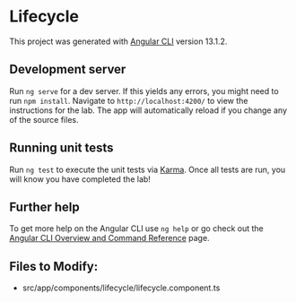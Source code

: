 # Lifecycle

This project was generated with [Angular CLI](https://github.com/angular/angular-cli) version 13.1.2.

## Development server

Run `ng serve` for a dev server. If this yields any errors, you might need to run `npm install`. Navigate to `http://localhost:4200/` to view the instructions for the lab. The app will automatically reload if you change any of the source files. 


## Running unit tests

Run `ng test` to execute the unit tests via [Karma](https://karma-runner.github.io). Once all tests are run, you will know you have completed the lab!

## Further help

To get more help on the Angular CLI use `ng help` or go check out the [Angular CLI Overview and Command Reference](https://angular.io/cli) page.

## Files to Modify:
- src/app/components/lifecycle/lifecycle.component.ts